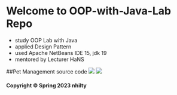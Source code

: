# Welcome to OOP-with-Java-Lab Repo

* study OOP Lab with Java 
* applied Design Pattern
* used Apache NetBeans IDE 15, jdk 19
* mentored by Lecturer HaNS

##Pet Management source code
![]("image\PetManagement\source1.png")
![]("image\PetManagement\source2.png")

#### Copyright &#169; Spring 2023 nhilty 
